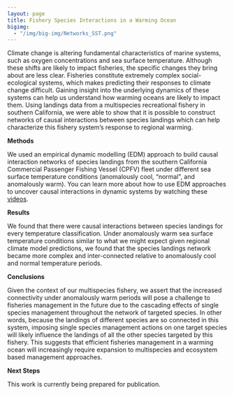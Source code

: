 ```yaml
---
layout: page
title: Fishery Species Interactions in a Warming Ocean
bigimg:
  - "/img/big-img/Networks_SST.png"
---
```

Climate change is altering fundamental characteristics of marine systems, such as oxygen concentrations and sea surface temperature. Although these shifts are likely to impact fisheries, the specific changes they bring about are less clear. Fisheries constitute extremely complex social-ecological systems, which makes predicting their responses to climate change difficult. Gaining insight into the underlying dynamics of these systems can help us understand how warming oceans are likely to impact them. Using landings data from a multispecies recreational fishery in southern California, we were able to show that it is possible to construct networks of causal interactions between species landings which can help characterize this fishery system’s response to regional warming.

**Methods**

We used an empirical dynamic modelling (EDM) approach to build causal interaction networks of species landings from the southern California Commercial Passenger Fishing Vessel (CPFV) fleet under different sea surface temperature conditions (anomalously cool, “normal”, and anomalously warm). You can learn more about how to use EDM approaches to uncover causal interactions in dynamic systems by watching these [videos]( https://www.youtube.com/playlist?list=PL-SSmlAMhY3bnogGTe2tf7hpWpl508pZZ).

**Results**

We found that there were causal interactions between species landings for every temperature classification. Under anomalously warm sea surface temperature conditions similar to what we might expect given regional climate model predictions, we found that the species landings network became more complex and inter-connected relative to anomalously cool and normal temperature periods. 

**Conclusions**

Given the context of our multispecies fishery, we assert that the increased connectivity under anomalously warm periods will pose a challenge to fisheries management in the future due to the cascading effects of single species management throughout the network of targeted species. In other words, because the landings of different species are so connected in this system, imposing single species management actions on one target species will likely influence the landings of all the other species targeted by this fishery. This suggests that efficient fisheries management in a warming ocean will increasingly require expansion to multispecies and ecosystem based management approaches.

**Next Steps**

This work is currently being prepared for publication.

  
  
